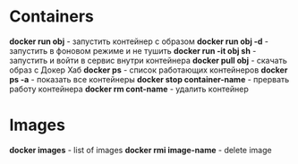 # Containers

**docker run obj** - запустить контейнер с образом
**docker run obj -d** - запустить в фоновом режиме и не тушить
**docker run -it obj sh** - запустить и войти в сервис внутри контейнера
**docker pull obj** - скачать образ с Докер Хаб
**docker ps** - список работающих контейнеров
**docker ps -a** - показать все контейнеры
**docker stop container-name** - прервать работу контейнера 
**docker rm cont-name** - удалить контейнер

# Images 
**docker images** - list of images 
**docker rmi image-name** - delete image



 
